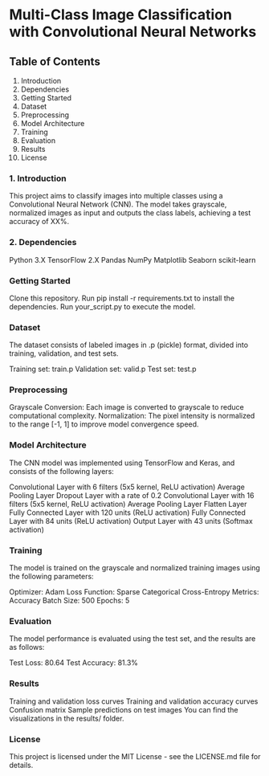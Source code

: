 # Multi-Class Image Classification with Convolutional Neural Networks

## Table of Contents ##

1. Introduction
2. Dependencies
3. Getting Started
4. Dataset
5. Preprocessing
6. Model Architecture
7. Training
8. Evaluation
9. Results
10. License
### 1. Introduction ###

This project aims to classify images into multiple classes using a Convolutional Neural Network (CNN). The model takes grayscale, normalized images as input and outputs the class labels, achieving a test accuracy of XX%.

### 2. Dependencies ###

Python 3.X
TensorFlow 2.X
Pandas
NumPy
Matplotlib
Seaborn
scikit-learn
### Getting Started ###

Clone this repository.
Run pip install -r requirements.txt to install the dependencies.
Run your_script.py to execute the model.
### Dataset ###

The dataset consists of labeled images in .p (pickle) format, divided into training, validation, and test sets.

Training set: train.p
Validation set: valid.p
Test set: test.p
### Preprocessing ###

Grayscale Conversion: Each image is converted to grayscale to reduce computational complexity.
Normalization: The pixel intensity is normalized to the range [-1, 1] to improve model convergence speed.
### Model Architecture ###

The CNN model was implemented using TensorFlow and Keras, and consists of the following layers:

Convolutional Layer with 6 filters (5x5 kernel, ReLU activation)
Average Pooling Layer
Dropout Layer with a rate of 0.2
Convolutional Layer with 16 filters (5x5 kernel, ReLU activation)
Average Pooling Layer
Flatten Layer
Fully Connected Layer with 120 units (ReLU activation)
Fully Connected Layer with 84 units (ReLU activation)
Output Layer with 43 units (Softmax activation)
### Training ###

The model is trained on the grayscale and normalized training images using the following parameters:

Optimizer: Adam
Loss Function: Sparse Categorical Cross-Entropy
Metrics: Accuracy
Batch Size: 500
Epochs: 5
### Evaluation ###

The model performance is evaluated using the test set, and the results are as follows:

Test Loss: 80.64
Test Accuracy: 81.3%
### Results ###

Training and validation loss curves
Training and validation accuracy curves
Confusion matrix
Sample predictions on test images
You can find the visualizations in the results/ folder.

### License ###

This project is licensed under the MIT License - see the LICENSE.md file for details.
